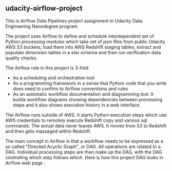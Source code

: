 ## udacity-airflow-project
This is Airflow Data Pipelines project assignment in Udacity Data Engineering Nanodegree program.

The project uses Airflow to define and schedule interdependent set of Python processing modules which take set of json files from public Udacity AWS S3 buckets, load them into AWS Redshift staging tables, extract and populate dimension tables in a star schema and then run verification data quality checks.

The Airflow role in this project is 3-fold:
- As a scheduling and orchestration tool
- As a programming framework in a sense that Python code that you write does need to confirm to Airflow conventions and rules
- As an automatic workflow documentation and diagramming tool. It builds workflow diagrams showing dependencies between processing steps and it also shows execution history in a web interface.

The Airflow runs outside of AWS. 
It starts Python execution steps which use AWS credentials to remotely execute Redshift copy and various sql commands.
The actual data never leaves AWS. It moves from S3 to Redshift and then gets massaged within Redshift.

The main concept in Airflow is that a workflow needs to be expressed as a so called "Directed Acyclic Graph", or DAG.
All operations are related to a DAG.
Individual processing steps are then make up the DAG, with the DAG controlling which step follows which.
Here is how this project DAG looks in Airflow web page :



 

